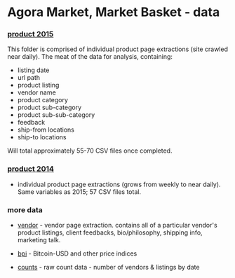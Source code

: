 # Agora Market, Market Basket - data


### [product 2015](product-2015) 

This folder is comprised of individual product page extractions (site crawled near daily). The meat of the data for analysis, containing:

- listing date
- url path 
- product listing
- vendor name
- product category
- product sub-category
- product sub-sub-category
- feedback
- ship-from locations
- ship-to locations

Will total approximately 55-70 CSV files once completed.

### [product 2014](product) 

- individual product page extractions (grows from weekly to near daily). Same variables as 2015; 57 CSV files total. 

### more data

- [vendor](vendor) - vendor page extraction. contains all of a particular vendor's product listings, client feedbacks, bio/philosophy, shipping info, marketing talk. 

- [bpi](bpi) - Bitcoin-USD and other price indices 

- [counts](counts) - raw count data - number of vendors & listings by date


